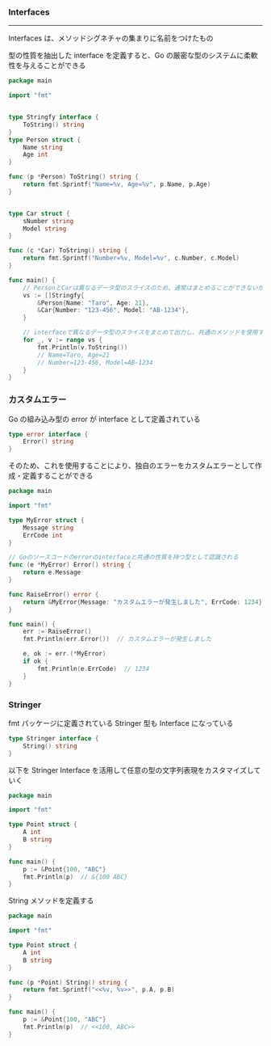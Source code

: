 ### Interfaces

---

Interfaces は、メソッドシグネチャの集まりに名前をつけたもの

型の性質を抽出した interface を定義すると、Go の厳密な型のシステムに柔軟性を与えることができる

```go
package main

import "fmt"


type Stringfy interface {
	ToString() string
}
type Person struct {
	Name string
	Age int
}

func (p *Person) ToString() string {
	return fmt.Sprintf("Name=%v, Age=%v", p.Name, p.Age)
}


type Car struct {
	sNumber string
	Model string
}

func (c *Car) ToString() string {
	return fmt.Sprintf("Number=%v, Model=%v", c.Number, c.Model)
}

func main() {
	// PersonとCarは異なるデータ型のスライスのため、通常はまとめることができないが、共通の性質を持つStringfyという型でスライスとしてまとめて管理できる
	vs := []Stringfy{
		&Person{Name: "Taro", Age: 21},
		&Car{Number: "123-456", Model: "AB-1234"},
	}

	// interfaceで異なるデータ型のスライスをまとめて出力し、共通のメソッドを使用することもできる
	for _, v := range vs {
		fmt.Println(v.ToString())
		// Name=Taro, Age=21
		// Number=123-456, Model=AB-1234
	}
}
```

### カスタムエラー

Go の組み込み型の error が interface として定義されている

```go
type error interface {
	Error() string
}
```

そのため、これを使用することにより、独自のエラーをカスタムエラーとして作成・定義することができる

```go
package main

import "fmt"

type MyError struct {
	Message string
	ErrCode int
}

// Goのソースコードのerrorのinterfaceと共通の性質を持つ型として認識される
func (e *MyError) Error() string {
	return e.Message
}

func RaiseError() error {
	return &MyError{Message: "カスタムエラーが発生しました", ErrCode: 1234}
}

func main() {
	err := RaiseError()
	fmt.Println(err.Error())  // カスタムエラーが発生しました

	e, ok := err.(*MyError)
	if ok {
		fmt.Println(e.ErrCode)  // 1234
	}
}
```

### Stringer

fmt パッケージに定義されている Stringer 型も Interface になっている

```go
type Stringer interface {
	String() string
}
```

以下を Stringer Interface を活用して任意の型の文字列表現をカスタマイズしていく

```go
package main

import "fmt"

type Point struct {
	A int
	B string
}

func main() {
	p := &Point{100, "ABC"}
	fmt.Println(p)  // &{100 ABC}
}
```

String メソッドを定義する

```go
package main

import "fmt"

type Point struct {
	A int
	B string
}

func (p *Point) String() string {
	return fmt.Sprintf("<<%v, %v>>", p.A, p.B)
}

func main() {
	p := &Point{100, "ABC"}
	fmt.Println(p)  // <<100, ABC>>
}
```
